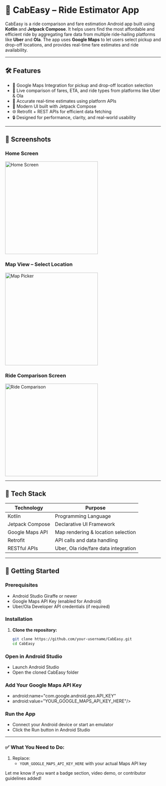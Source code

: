 # 🚖 CabEasy – Ride Estimator App

CabEasy is a ride comparison and fare estimation Android app built using **Kotlin** and **Jetpack Compose**. It helps users find the most affordable and efficient ride by aggregating fare data from multiple ride-hailing platforms like **Uber** and **Ola**. The app uses **Google Maps** to let users select pickup and drop-off locations, and provides real-time fare estimates and ride availability.

---

## 🛠️ Features

- 📍 Google Maps Integration for pickup and drop-off location selection  
- 🔄 Live comparison of fares, ETA, and ride types from platforms like Uber & Ola  
- 🎯 Accurate real-time estimates using platform APIs  
- 🧭 Modern UI built with Jetpack Compose  
- 🌐 Retrofit + REST APIs for efficient data fetching  
- 🔒 Designed for performance, clarity, and real-world usability

---

## 📸 Screenshots


  
### Home Screen  
<img src="https://drive.google.com/uc?export=view&id=1ynfLvqaYIJxRgNfE6U5DIqBONxEGfwzb" width="300" alt="Home Screen">



### Map View – Select Location  
<img src="https://drive.google.com/uc?export=view&id=12_DSgtTTSDn4XKsNvyi7bIG2KtnnFy6E" width="300" alt="Map Picker">



### Ride Comparison Screen  
<img src="https://drive.google.com/uc?export=view&id=1VvyEApHfI5kmvbYAzC-bx0FefSVVYPLk" width="300" alt="Ride Comparison">


---

## 🔧 Tech Stack

| Technology       | Purpose                             |
|------------------|-------------------------------------|
| Kotlin           | Programming Language                |
| Jetpack Compose  | Declarative UI Framework            |
| Google Maps API  | Map rendering & location selection  |
| Retrofit         | API calls and data handling         |
| RESTful APIs     | Uber, Ola ride/fare data integration|

---

## 🚀 Getting Started

### Prerequisites

- Android Studio Giraffe or newer
- Google Maps API Key (enabled for Android)
- Uber/Ola Developer API credentials (if required)

### Installation

1. **Clone the repository:**
   ```bash
   git clone https://github.com/your-username/CabEasy.git
   cd CabEasy
   
### Open in Android Studio

   - Launch Android Studio
   - Open the cloned CabEasy folder
   
### Add Your Google Maps API Key
- android:name="com.google.android.geo.API_KEY"
-  android:value="YOUR_GOOGLE_MAPS_API_KEY_HERE"/>

### Run the App
- Connect your Android device or start an emulator
- Click the Run button in Android Studio
  


---

### ✅ What You Need to Do:

1. Replace:
   - `YOUR_GOOGLE_MAPS_API_KEY_HERE` with your actual Maps API key


Let me know if you want a badge section, video demo, or contributor guidelines added!



  
   
   

